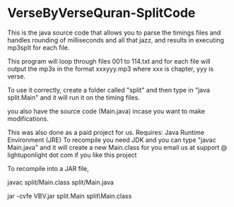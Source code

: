 VerseByVerseQuran-SplitCode
===========================

This is the java source code that allows you to parse the timings files and handles rounding of milliseconds and all that jazz, and results in executing mp3splt for each file.

This program will loop through files 001 to 114.txt and for each file 
will output the mp3s in the format xxxyyy.mp3 where xxx is chapter, yyy is 
verse.

To use it correctly, create a folder called "split" and then type in "java split.Main" and it will run it on the timing files. 

you also have the source code (Main.java) incase you want to make modifications. 

This was also done as a paid project for us. 
Requires: Java Runtime Environment (JRE) To recompile you need JDK and you can type "javac Main.java" and it will create a new Main.class for you email us at support @ lightuponlight dot com if you like this project

To recompile into a JAR file,

javac split/Main.class split/Main.java


jar -cvfe VBV.jar split.Main split\Main.class


